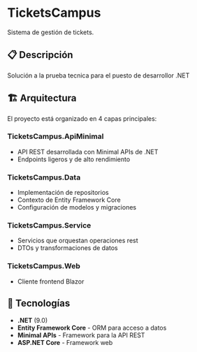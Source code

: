 # TicketsCampus

Sistema de gestión de tickets.

## 📋 Descripción

Solución a la prueba tecnica para el puesto de desarrollor .NET

## 🏗️ Arquitectura

El proyecto está organizado en 4 capas principales:

### **TicketsCampus.ApiMinimal**
- API REST desarrollada con Minimal APIs de .NET
- Endpoints ligeros y de alto rendimiento

### **TicketsCampus.Data**
- Implementación de repositorios
- Contexto de Entity Framework Core
- Configuración de modelos y migraciones

### **TicketsCampus.Service**
- Servicios que orquestan operaciones rest
- DTOs y transformaciones de datos

### **TicketsCampus.Web**
- Cliente frontend Blazor

## 🚀 Tecnologías

- **.NET** (9.0)
- **Entity Framework Core** - ORM para acceso a datos
- **Minimal APIs** - Framework para la API REST
- **ASP.NET Core** - Framework web
